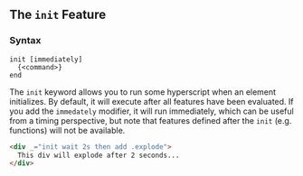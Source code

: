 
## The `init` Feature

### Syntax

```ebnf
init [immediately]
  {<command>}
end
```

The `init` keyword allows you to run some hyperscript when an element initializes.  By default, it will execute after
all features have been evaluated.  If you add the `immedately` modifier, it will run immediately, which can be useful
from a timing perspective, but note that features defined after the `init` (e.g. functions) will not be available.

```html
<div _="init wait 2s then add .explode">
  This div will explode after 2 seconds...
</div>
```
